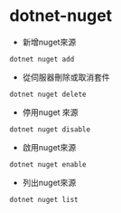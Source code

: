 # dotnet-nuget

- 新增nuget來源
```dotnetcli
dotnet nuget add
```

- 從伺服器刪除或取消套件
```dotnetcli
dotnet nuget delete
```

- 停用nuget 來源
```dotnetcli
dotnet nuget disable
```

- 啟用nuget來源
```dotnetcli
dotnet nuget enable
```

- 列出nuget來源
```dotnetcli
dotnet nuget list
```
